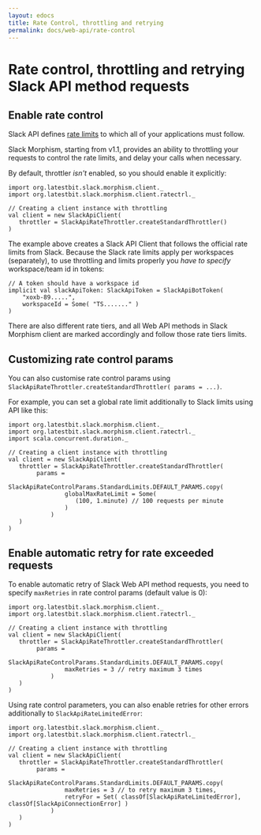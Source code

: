 ```yaml
---
layout: edocs
title: Rate Control, throttling and retrying
permalink: docs/web-api/rate-control
---
```

# Rate control, throttling and retrying Slack API method requests

## Enable rate control
Slack API defines [rate limits](https://api.slack.com/docs/rate-limits) to which all of your applications must follow.

Slack Morphism, starting from v1.1, provides an ability to throttling your requests to control the rate limits, 
and delay your calls when necessary.

By default, throttler *isn't* enabled, so you should enable it explicitly:
```
import org.latestbit.slack.morphism.client._
import org.latestbit.slack.morphism.client.ratectrl._

// Creating a client instance with throttling
val client = new SlackApiClient(
   throttler = SlackApiRateThrottler.createStandardThrottler()
)
```
The example above creates a Slack API Client that follows the official rate limits from Slack.
Because the Slack rate limits apply per workspaces (separately), 
to use throttling and limits properly you *have to specify* workspace/team id in tokens:

```
// A token should have a workspace id
implicit val slackApiToken: SlackApiToken = SlackApiBotToken(
    "xoxb-89.....",
    workspaceId = Some( "TS......." ) 
)
``` 
There are also different rate tiers, and all Web API methods in Slack Morphism client 
are marked accordingly and follow those rate tiers limits.

## Customizing rate control params
You can also customise rate control params using `SlackApiRateThrottler.createStandardThrottler( params = ...)`.

For example, you can set a global rate limit additionally to Slack limits using API like this:
```
import org.latestbit.slack.morphism.client._
import org.latestbit.slack.morphism.client.ratectrl._
import scala.concurrent.duration._

// Creating a client instance with throttling
val client = new SlackApiClient(
   throttler = SlackApiRateThrottler.createStandardThrottler(
        params = 
            SlackApiRateControlParams.StandardLimits.DEFAULT_PARAMS.copy(
                globalMaxRateLimit = Some(
                   (100, 1.minute) // 100 requests per minute
                )
            )
   )
)
```

## Enable automatic retry for rate exceeded requests

To enable automatic retry of Slack Web API method requests, 
you need to specify `maxRetries` in rate control params (default value is 0):

```
import org.latestbit.slack.morphism.client._
import org.latestbit.slack.morphism.client.ratectrl._

// Creating a client instance with throttling
val client = new SlackApiClient(
   throttler = SlackApiRateThrottler.createStandardThrottler(
        params = 
            SlackApiRateControlParams.StandardLimits.DEFAULT_PARAMS.copy(
                maxRetries = 3 // retry maximum 3 times
            )
   )
)
```

Using rate control parameters, you can also enable retries for other errors additionally to `SlackApiRateLimitedError`:

```
import org.latestbit.slack.morphism.client._
import org.latestbit.slack.morphism.client.ratectrl._

// Creating a client instance with throttling
val client = new SlackApiClient(
   throttler = SlackApiRateThrottler.createStandardThrottler(
        params = 
            SlackApiRateControlParams.StandardLimits.DEFAULT_PARAMS.copy(
                maxRetries = 3 // to retry maximum 3 times,
                retryFor = Set( classOf[SlackApiRateLimitedError], classOf[SlackApiConnectionError] )
            )
   )
)
```
